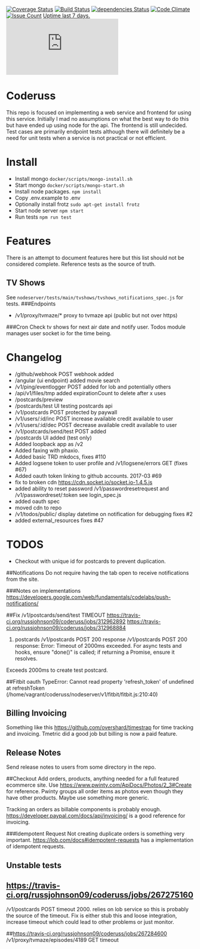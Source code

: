 [![Coverage Status](https://coveralls.io/repos/github/russjohnson09/coderuss/badge.svg?branch=master)](https://coveralls.io/github/russjohnson09/coderuss?branch=master)
[![Build Status](https://secure.travis-ci.org/russjohnson09/coderuss.png?branch=master)](https://travis-ci.org/russjohnson09/coderuss)
[![dependencies Status](https://david-dm.org/russjohnson09/coderuss/status.svg)](https://david-dm.org/russjohnson09/coderuss)
[![Code Climate](https://codeclimate.com/github/russjohnson09/coderuss/badges/gpa.svg)](https://codeclimate.com/github/russjohnson09/coderuss)
[![Issue Count](https://codeclimate.com/github/russjohnson09/coderuss/badges/issue_count.svg)](https://codeclimate.com/github/russjohnson09/coderuss)
[Uptime last 7 days.](https://coderuss.herokuapp.com ) [![Statuscake Uptime Monitoring](https://app.statuscake.com/button/index.php?Track=BVzY2dDKip&Days=7&Design=6)](https://codeclimate.com/github/russjohnson09/coderuss)

# Coderuss
This repo is focused on implementing a web service and frontend
for using this service. Initially I mad no assumptions on what
the best way to do this but have ended up using node for
the api. The frontend is still undecided. Test cases are primarily
endpoint tests although there will definitely be a need for
unit tests when a service is not practical or not efficient.

# Install
* Install mongo ```docker/scripts/mongo-install.sh```
* Start mongo ```docker/scripts/mongo-start.sh```
* Install node packages. ```npm install```
* Copy .env.example to .env
* Optionally install frotz ```sudo apt-get install frotz```
* Start node server ```npm start```
* Run tests ```npm run test```

# Features
There is an attempt to document features here but this list should not be considered
complete. Reference tests as the source of truth.

## TV Shows
See ```nodeserver/tests/main/tvshows/tvshows_notifications_spec.js``` for tests.
###Endpoints
* /v1/proxy/tvmaze/* proxy to tvmaze api (public but not over https)

###Cron
Check tv shows for next air date and notify user. Todos module manages user
socket io for the time being.


# Changelog
* /github/webhook POST webhook added
* /angular (ui endpoint) added movie search
* /v1/ping/eventlogger POST added for lob and potentially others
* /api/v1/files/tmp added expirationCount to delete after x uses 
* /postcards/preview
* /postcards/test UI testing postcards api
* /v1/postcards POST protected by paywall
* /v1/users/:id/inc POST increase available credit available to user
* /v1/users/:id/dec POST decrease available credit available to user
* /v1/postcards/send/test POST added
* /postcards UI added (test only)
* Added loopback app as /v2
* Added faxing with phaxio.
* Added basic TRD mkdocs, fixes #110
* Added logsene token to user profile and /v1/logsene/errors GET (fixes #67)
* Added oauth token linking to github accounts. 2017-03 #69
* fix to broken cdn https://cdn.socket.io/socket.io-1.4.5.js
* added ability to reset password /v1/passwordresetrequest and /v1/passwordreset/:token see login_spec.js
* added oauth spec
* moved cdn to repo
* /v1/todos/public/ display datetime on notification for debugging fixes #2
* added external_resources fixes #47

# TODOS
* Checkout with unique id for postcards to prevent duplication.

##Notifications
Do not require having the tab open to receive notifications from the site.

###Notes on implementations
https://developers.google.com/web/fundamentals/codelabs/push-notifications/


##Fix /v1/postcards/send/test TIMEOUT
https://travis-ci.org/russjohnson09/coderuss/jobs/312962892
https://travis-ci.org/russjohnson09/coderuss/jobs/312968884
  1) postcards /v1/postcards POST 200 response /v1/postcards POST 200 response:
     Error: Timeout of 2000ms exceeded. For async tests and hooks, ensure "done()" is called; if returning a Promise, ensure it resolves.
     
Exceeds 2000ms to create test postcard.

##Fitbit oauth
TypeError: Cannot read property 'refresh_token' of undefined
    at refreshToken (/home/vagrant/coderuss/nodeserver/v1/fitbit/fitbit.js:210:40)

## Billing Invoicing
Something like this https://github.com/overshard/timestrap for time tracking
and invoicing. Tmetric did a good job but billing is now a paid feature.

## Release Notes
Send release notes to users from some directory in the repo.

##Checkout
Add orders, products, anything needed for a full featured ecommerce site. Use https://www.pwinty.com/ApiDocs/Photos/2_3#Create
for reference. Pwinty groups all order items as photos even though they have other products.
Maybe use something more generic. 

Tracking an orders as billable components is probably enough. 
https://developer.paypal.com/docs/api/invoicing/ is a good reference for invoicing.

###Idempotent Request
Not creating duplicate orders is something very important. https://lob.com/docs#idempotent-requests 
has a implementation of idempotent requests.


## Unstable tests
## https://travis-ci.org/russjohnson09/coderuss/jobs/267275160
/v1/postcards POST timeout 2000. relies on lob service so this is probably the source
of the timeout. Fix is either stub this and loose integration, increase timeout which 
could lead to other problems or just monitor.

##https://travis-ci.org/russjohnson09/coderuss/jobs/267284600
/v1/proxy/tvmaze/episodes/4189 GET timeout


